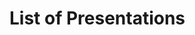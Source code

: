 # List of Presentations

<div id="vueapp" style="display:none">
  <v-app>
    <v-toolbar dense dark color="blue darken-2">
      <v-toolbar-side-icon disabled></v-toolbar-side-icon>
      <span v-text="toolbarStatus"></span>
      <v-spacer></v-spacer>
      <v-btn icon :href="items_url">
        <v-icon>file_download</v-icon>
      </v-btn>
      <v-btn icon :href="items_edit_url">
        <v-icon>edit</v-icon>
      </v-btn>
    </v-toolbar>
    <v-container fluid grid-list-lg v-if="isLoaded" class="animated fadeInDownShort go">
      <v-layout row wrap>
        <v-flex xs12 v-for="(item, index) in items" :key="index">
          <v-card>
            <v-card-title primary-title class="title">
              {{ item.title }}
            </v-card-title>
            <v-card-text class="teal--text comma-list">
              <span v-for="(author, author_idx) in ensureArray(item.authors)">{{author}}</span>
            </v-card-text>
            <v-card-text class="grey--text">
              {{ item.note }}
              <div v-if="item.event">
                {{ eventData(item) }}
              </div>
            </v-card-text>
            <v-card-actions>
              <v-chip outline color="grey">{{ item.date }}</v-chip>
              <v-spacer></v-spacer>
              <v-btn icon v-if="item.link" :href="item.link">
                <v-icon color="blue darken-2">open_in_new</v-icon>
              </v-btn>
              <v-btn icon v-if="item.pdf" :href="item.pdf">
                <v-icon color="blue darken-2">insert_drive_file</v-icon>
              </v-btn>
              <v-btn icon v-if="item.event && item.event.url" :href="item.event.url">
                <v-icon color="blue darken-2">open_in_browser</v-icon>
              </v-btn>
            </v-card-actions>
          </v-card>
        </v-flex>
      </v-layout>
    </v-container>
  </v-app>
</div>

<div>
<link href="https://unpkg.com/vuetify/dist/vuetify.min.css" rel="stylesheet"></link>
<style>
th a * { float:right; color: white }
.md-header a, .md-tabs a {color: white}
html { font-size: 62.5%; } /* mkdocs vs vuetify fix */
.comma-list > span:not(:last-child):after {
  content: ", ";
}
</style>
<script src="https://unpkg.com/vue/dist/vue.js"></script>
<script src="https://unpkg.com/vuetify/dist/vuetify.js"></script>
<script src="../lib.js"></script>
<script>
const vueapp = new Vue({
  el: '#vueapp',
  data: {
    items: null,
    items_url: 'http://biggis-project.eu/data/presentations.json',
    items_edit_url: 'https://github.com/biggis-project/biggis-project.github.io/blob/master/data/presentations.json'
  },
  computed:{
    isLoaded() {
      return Array.isArray(this.items);
    },
    toolbarStatus() {
      return this.isLoaded ? '' : 'Loading ...';
    }
  },
  methods: {
    async loadItems() {
      const json = await fetch(this.items_url).then(function(resp) { return resp.json()} );
      this.items = json.sort(sortByDate);
    },
    ensureArray(x) {
      return Array.isArray(x) ? x : [x]
    },
    eventData(item) {
      return [
        item.event.title,
        item.event.place,
        item.event.info
      ].filter(x => x).join(", ")
    }
  }
});
vueapp.loadItems() // async load
vueapp.$el.style.display = 'block' // hack because html shows before vue init
</script>
</div>